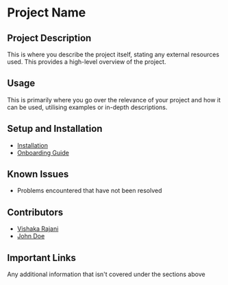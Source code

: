 # Project Name 

## Project Description 
This is where you describe the project itself, stating any external resources used. This provides a high-level overview of the project.  

## Usage
This is primarily where you go over the relevance of your project and how it can be used, utilising examples or in-depth descriptions. 

## Setup and Installation
- [Installation](additional_documents/installation.md)
- [Onboarding Guide](additional_documents/onboarding.md)

## Known Issues 
- Problems encountered that have not been resolved

## Contributors
- [Vishaka Rajani](https://github.com/vishraj12)
- [John Doe](https://github.com/vishraj12)

## Important Links
Any additional information that isn't covered under the sections above


